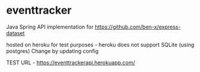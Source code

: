 # eventtracker

Java Spring API implementation for 
<a href="https://github.com/ben-x/express-dataset">https://github.com/ben-x/express-dataset</a>

hosted on heroku for test purposes - heroku does not support SQLite (using postgres)
Change by updating config

TEST URL - https://eventtrackerapi.herokuapp.com/
